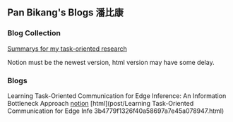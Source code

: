 ## Pan Bikang's Blogs **潘比康**
### Blog Collection
[Summarys for my task-oriented research](https://panbk.notion.site/Task-oriented-communication-ad568a28bfc5425f9468442c2087dc2c)

Notion must be the newest version, html version may have some delay.

### Blogs
Learning Task-Oriented Communication for Edge Inference: An Information Bottleneck Approach
[notion](https://panbk.notion.site/Learning-Task-Oriented-Communication-for-Edge-Inference-An-Information-Bottleneck-Approach-5b260131f8694957b11a35a1e127311e)
[html](post/Learning Task-Oriented Communication for Edge Infe 3b4779f1326f40a58697a7e45a078947.html)

